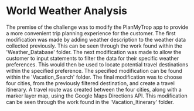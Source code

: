 # World Weather Analysis

The premise of the challenge was to modify the PlanMyTrop app to provide a more convenient trip planning experience for the customer. 
The first modification was made by adding weather description to the weather data collected previously. This can be seen through the work found within the 'Weather_Database' folder. 
The next modification was made to allow the customer to input statements to filter the data for their specific weather preferences. This would then be used to locate potential travel destinations within the specified preference. The specified modification can be found within the 'Vacation_Search' folder.
The final modification was to choose four cities, from the previously filtered destination, and create a travel itinerary. A travel route was created between the four cities, along with a marker layer map, using the Google Maps Directions API. This modification can be seen through the work found in the 'Vacation_Itinerary' folder.
